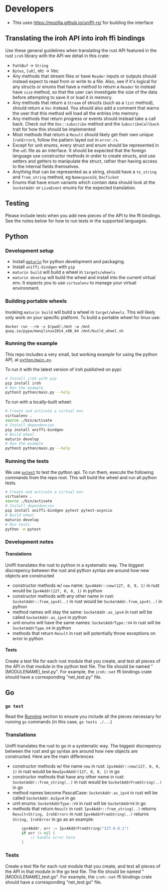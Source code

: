 # Developers

- This uses https://mozilla.github.io/uniffi-rs/ for building the interface

## Translating the iroh API into iroh ffi bindings

Use these general guidelines when translating the rust API featured in the rust
`iroh` library with the API we detail in this crate:
- `PathBuf` -> `String`
- `Bytes`, `[u8]`, etc -> Vec<u8>
- Any methods that stream files or have `Reader` inputs or outputs should instead expect to read from or write to a file. Also, see if it's logical for any structs or enums that have a method to return a `Reader` to instead have `size` method, so that the user can investigate the size of the data before attempting to save it or load it in memory.
- Any methods that return a `Stream` of structs (such as a `list` method), should return a `Vec` instead. You should also add a comment that warns the user that this method will load all the entries into memory.
- Any methods that return progress or events should instead take a call back. Check out the `Doc::subscribe` method and the `SubscribeCallback` trait for how this should be implemented
- Most methods that return a `Result` should likely get their own unique `IrohError`s, follow the pattern layed out in `error.rs`.
- Except for unit enums, every struct and enum should be represented in the `udl` file as an interface. It should be expected that the foreign language use constructor methods in order to create structs, and use setters and getters to manipulate the struct, rather than having access to the internal fields themselves.
- Anything that can be represented as a string, should have a `to_string` and `from_string` method, eg `NamespaceId`, `DocTicket`
- Enums that have enum variants which contain data should look at the `SocketAddr` or `LiveEvent` enums for the expected translation.

## Testing

Please include tests when you add new pieces of the API to the ffi bindings. See the notes below for how to run tests in the supported languages.

## Python

### Development setup

- Install [`maturin`](https://www.maturin.rs/installation) for python development and packaging.
- Install `uniffi-bindgen` with `pip`
- `maturin build` will build a wheel in `targets/wheels`
- `maturin develop` will build the wheel and install into the current virtual env. It expects you to use `virtualenv` to manage your virtual environment.

### Building portable wheels

Invoking `maturin build` will build a wheel in `target/wheels`.  This
will likely only work on your specific platform. To build a portable
wheel for linux use:

```
docker run --rm -v $(pwd):/mnt -w /mnt quay.io/pypa/manylinux2014_x86_64 /mnt/build_wheel.sh
```

### Running the example

This repo includes a very small, but working example for using the python API, at [`python/main.py`](python/main.py).

To run it with the latest version of iroh published on pypi:

```sh
# Install iroh with pip
pip install iroh
# Run the example
python3 python/main.py --help
```

To run with a locally-built wheel:

```sh
# Create and activate a virtual env
virtualenv .
source ./bin/activate
# Install dependencies
pip install uniffi-bindgen
# Build wheel
maturin develop
# Run the example
python3 python/main.py --help

```

### Running the tests

We use [`pytest`](https://docs.pytest.org/en/7.1.x/contents.html) to test the python api. To run them, execute the following commands from the repo root. This will build the wheel and run all python tests.

```sh
# Create and activate a virtual env
virtualenv .
source ./bin/activate
# Install dependencies
pip install uniffi-bindgen pytest pytest-asyncio
# Build wheel
maturin develop
# Run tests
python -m pytest
```

### Development notes

#### Translations

Uniffi translates the rust to python in a systematic way. The biggest discrepency between the rust and python syntax are around how new objects are constructed

- constructor methods w/ `new` name:
    `Ipv4Addr::new(127, 0, 0, 1)` in rust would be `Ipv4Addr(127, 0, 0, 1)` in python
- constructor methods with any other name in rust:
    `SocketAddr::from_ipv4(..)` in rust would be `SocketAddr.from_ipv4(..)` in python
- method names will stay the same:
     `SocketAddr.as_ipv4` in rust will be called `SocketAddr.as_ipv4` in python
- unit enums will have the same names:
    `SocketAddrType::V4` in rust will be `SocketAddrType.V4` in python
- methods that return `Result` in rust will potentially throw exceptions on error in python

#### Tests

Create a test file for each rust module that you create, and test all pieces of the API in that module in the python test file. The file should be named "[MODULENAME]\_test.py". For example, the `iroh::net` ffi bindings crate should have a corresponding "net\_test.py" file.

## Go

### `go test`
Read the [Running](#running) section to ensure you include all the pieces necessary for running `go` commands (in this case, `go tests ./...`)

### Translations
Uniffi translates the rust to go in a systematic way. The biggest discrepency between the rust and go syntax are around how new objects are constructed. Here are the main differences

- constructor methods w/ the name `new` in rust:
    `Ipv4Addr::new(127, 0, 0, 1)` in rust would be `NewIpv4Addr(127, 0, 0, 1)` in go
- constructor methods that have any other name in rust:
    `SocketAddr::from_string(..)` in rust would be `SocketAddrFromString(..)` in go
- method names become PascalCase:
    `SocketAddr.as_ipv4` in rust will be called `SocketAddr.AsIpv4` in go
- unit enums:
    `SocketAddrType::V4` in rust will be `SocketAddrV4` in go
- methods that return `Result` in rust:
    `Ipv4Addr::from_string(..)` returns `Result<String, IrohError>` in rust
    `Ipv4AddrFromString(..)` returns `String, IrohError` in go
    as an example:
    ```go
        ipv4Addr, err := Ipv4AddrFromString("127.0.0.1")
        if err != nil {
            // handle error here
        }
    ```

### Tests

Create a test file for each rust module that you create, and test all pieces of the API in that module in the go test file. The file should be named "[MODULENAME]\_test.go". For example, the `iroh::net` ffi bindings crate should have a corresponding "net\_test.go" file.
